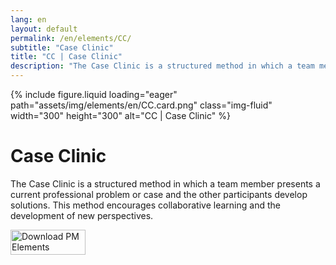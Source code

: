 ```yaml
---
lang: en
layout: default
permalink: /en/elements/CC/
subtitle: "Case Clinic"
title: "CC | Case Clinic"
description: "The Case Clinic is a structured method in which a team member presents a current professional problem or case and the other participants develop solutions. This method encourages collaborative learning and the development of new perspectives."
---
```


{% include figure.liquid loading="eager" path="assets/img/elements/en/CC.card.png" class="img-fluid" width="300" height="300" alt="CC | Case Clinic" %}

# Case Clinic

The Case Clinic is a structured method in which a team member presents a current professional problem or case and the other participants develop solutions. This method encourages collaborative learning and the development of new perspectives.

<a href="https://apps.apple.com/app/apple-store/id6738084498?pt=127441684&ct=website&mt=8">
  <img src="{{ "assets/img/en/appstore.png" | relative_url }}" width="120" height="40" alt="Download PM Elements">
</a>
